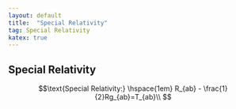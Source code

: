 ```yaml
---
layout: default
title:  "Special Relativity"
tag: Special Relativity
katex: true
---
```


## Special Relativity

$$\text{Special Relativity:} \hspace{1em} R_{ab} - \frac{1}{2}Rg_{ab}=T_{ab}\\
$$


